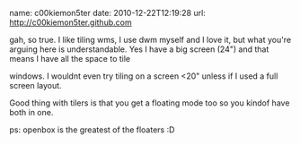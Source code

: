 name: c00kiemon5ter
date: 2010-12-22T12:19:28
url: http://c00kiemon5ter.github.com

gah, so true. I like tiling wms, I use dwm myself and I love it, but what
you're arguing here is understandable. Yes I have a big screen (24") and that
means I have all the space to tile

windows. I wouldnt even try tiling on a screen <20" unless if I used a full
screen layout.

Good thing with tilers is that you get a floating mode too so you kindof have
both in one.

ps: openbox is the greatest of the floaters :D
